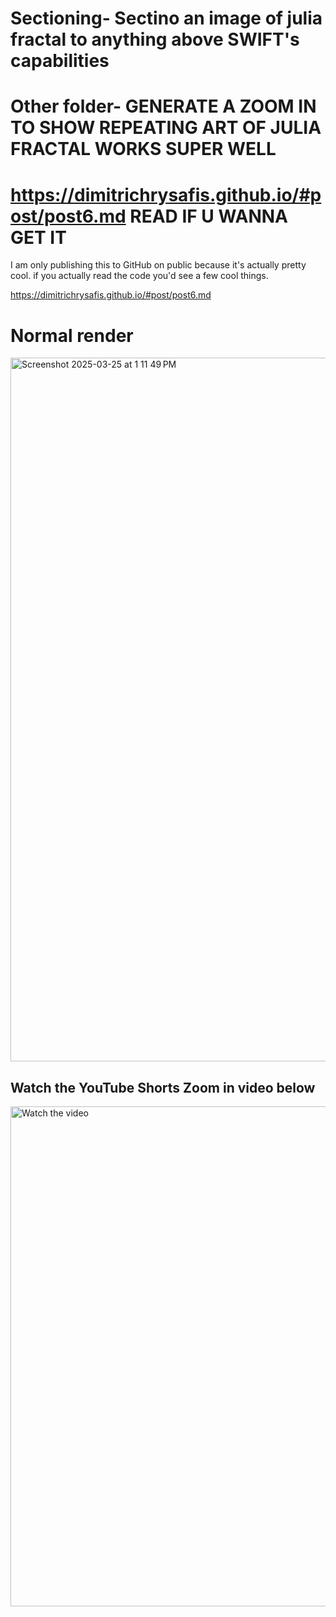# Sectioning- Sectino an image of julia fractal to anything above SWIFT's capabilities 
# Other folder- GENERATE A ZOOM IN TO SHOW REPEATING ART OF JULIA FRACTAL WORKS SUPER WELL
# https://dimitrichrysafis.github.io/#post/post6.md   READ IF U WANNA GET IT
I am only publishing this to GitHub on public because it's actually pretty cool. if you actually read the code you'd see a few cool things. 

https://dimitrichrysafis.github.io/#post/post6.md  

# Normal render
<img width="1126" alt="Screenshot 2025-03-25 at 1 11 49 PM" src="https://github.com/user-attachments/assets/343a288f-8b37-4733-b2e5-25f73856fb77" />


## Watch the YouTube Shorts Zoom in video below

[<img src="https://img.youtube.com/vi/MqJBRySBNvY/maxresdefault.jpg" alt="Watch the video" width="800" height="800">](https://www.youtube.com/watch?v=MqJBRySBNvY)

